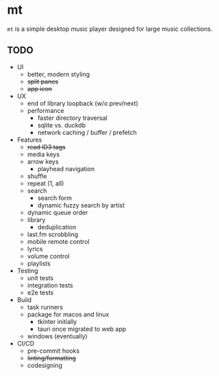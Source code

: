# mt

`mt` is a simple desktop music player designed for large music collections.

<!-- TODO: minimum requirements -->
<!-- TODO: setup -->
<!-- TODO: dev -->
<!-- TODO: install -->

## TODO

* UI
  * better, modern styling
  * ~~split panes~~
  * ~~app icon~~
* UX
  * end of library loopback (w/o prev/next)
  * performance
    * faster directory traversal
    * sqlite vs. duckdb
    * network caching / buffer / prefetch
* Features 
  * ~~read ID3 tags~~
  * media keys
  * arrow keys
    * playhead navigation
  * shuffle
  * repeat (1, all)
  * search
    * search form
    * dynamic fuzzy search by artist
  * dynamic queue order
  * library
    * deduplication
  * last.fm scrobbling
  * mobile remote control
  * lyrics
  * volume control
  * playlists
* Testing
  * unit tests
  * integration tests
  * e2e tests
* Build
  * task runners
  * package for macos and linux
    * tkinter initially
    * tauri once migrated to web app
  * windows (eventually)
* CI/CD
  * pre-commit hooks
  * ~~linting/formatting~~
  * codesigning
